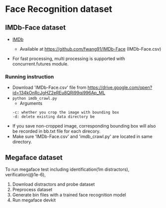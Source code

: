 # Face Recognition dataset

## IMDb-Face dataset

* [IMDb](http://openaccess.thecvf.com/content_ECCV_2018/papers/Liren_Chen_The_Devil_of_ECCV_2018_paper.pdf) 
  + Available at https://github.com/fwang91/IMDb-Face (IMDb-Face.csv)
  
* For fast processing, multi processing is supported with concurrent.futures module.
  
### Running instruction
* Download 'IMDb-Face.csv' file from https://drive.google.com/open?id=134kOnRcJgHZ2eREu8QRi99qj996Ap_ML
* `python imdb_crawl.py`
  * Arguments
   ```   
   -c: whether you crop the image with bounding box
   -d: delete existing data directory be
   ```
* If you save non-cropped image, corresponding bounding box will also be recorded in bb.txt file for each direcory.
* Make sure 'IMDb-Face.csv' and 'imdb_crawl.py' are located in same directory.

## Megaface dataset
To run megaface test including identification(1m distractors), verification(@1e-6), 
1. Download distractors and probe dataset
2. Preprocess dataset
3. Generate bin files with a trained face recognition model
4. Run megaface devkit

